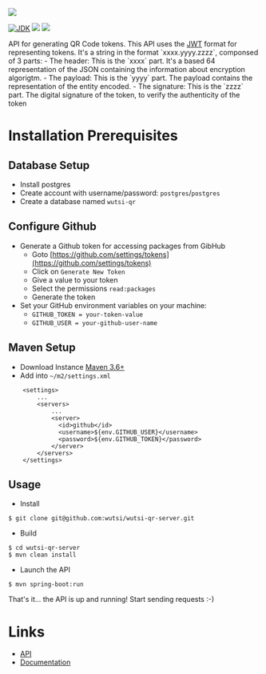 [![](https://github.com/wutsi/wutsi-qr-server/actions/workflows/master.yml/badge.svg)](https://github.com/wutsi/wutsi-qr-server/actions/workflows/master.yml)

[![JDK](https://img.shields.io/badge/jdk-11-brightgreen.svg)](https://jdk.java.net/11/)
[![](https://img.shields.io/badge/maven-3.6-brightgreen.svg)](https://maven.apache.org/download.cgi)
![](https://img.shields.io/badge/language-kotlin-blue.svg)

API for generating QR Code tokens.&#10;&#10;This API uses the [JWT](https://www.jwt.io) format for representing tokens.&#10;&#10;It&#39;s a string in the format &#96;xxxx.yyyy.zzzz&#96;, componsed of 3 parts:&#10;- The header: This is the &#96;xxxx&#96; part. It&#39;s a based 64 representation of the JSON containing the information about encryption algorigtm.&#10;- The payload: This is the &#96;yyyy&#96; part. The payload contains the representation of the entity encoded.&#10;- The signature: This is the &#96;zzzz&#96; part. The digital signature of the token, to verify the authenticity of the token&#10;

# Installation Prerequisites
## Database Setup
- Install postgres
- Create account with username/password: `postgres`/`postgres`
- Create a database named `wutsi-qr`

## Configure Github
- Generate a Github token for accessing packages from GibHub
  - Goto [https://github.com/settings/tokens](https://github.com/settings/tokens)
  - Click on `Generate New Token`
  - Give a value to your token
  - Select the permissions `read:packages`
  - Generate the token
- Set your GitHub environment variables on your machine:
  - `GITHUB_TOKEN = your-token-value`
  - `GITHUB_USER = your-github-user-name`

## Maven Setup
- Download Instance [Maven 3.6+](https://maven.apache.org/download.cgi)
- Add into `~/m2/settings.xml`
```
    <settings>
        ...
        <servers>
            ...
            <server>
              <id>github</id>
              <username>${env.GITHUB_USER}</username>
              <password>${env.GITHUB_TOKEN}</password>
            </server>
        </servers>
    </settings>
```

## Usage
- Install
```
$ git clone git@github.com:wutsi/wutsi-qr-server.git
```

- Build
```
$ cd wutsi-qr-server
$ mvn clean install
```

- Launch the API
```
$ mvn spring-boot:run
```

That's it... the API is up and running! Start sending requests :-)

# Links
- [API](https://wutsi.github.io/wutsi-qr-server/api/)
- [Documentation](docs/)
